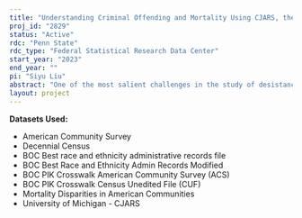 ```yaml
---
title: "Understanding Criminal Offending and Mortality Using CJARS, the Numident File, and the Mortality Disparities in American Communities (MDAC) Data"
proj_id: "2829"
status: "Active"
rdc: "Penn State"
rdc_type: "Federal Statistical Research Data Center"
start_year: "2023"
end_year: ""
pi: "Siyu Liu"
abstract: "One of the most salient challenges in the study of desistance among justice-involved individuals (JII) is the limited ability to observe incarceration spells and account for mortality, in conjunction with one's criminal convictions. This proposed project aims to use Criminal Justice Administrative Records System (CJARS) data linked with the Census Bureau Numident file and the Mortality Disparities in American Communities (MDAC) data to examine desistance patterns and mortality risks among different demographic groups taking into account exposure time in population-based samples."
layout: project
---
```


**Datasets Used:**

  - American Community Survey 
  - Decennial Census 
  - BOC Best race and ethnicity administrative records file 
  - BOC Best Race and Ethnicity Admin Records Modified 
  - BOC PIK Crosswalk American Community Survey (ACS) 
  - BOC PIK Crosswalk Census Unedited File (CUF) 
  - Mortality Disparities in American Communities 
  - University of Michigan - CJARS 

